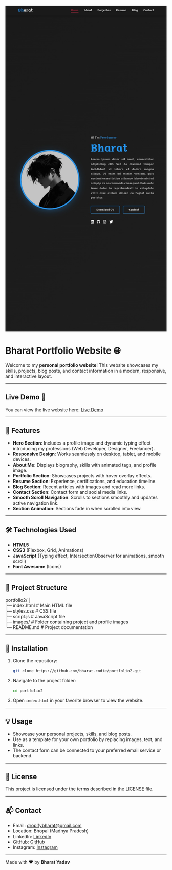 ![Portfolio Screenshot](cp.jpg)


# Bharat Portfolio Website 🌐

Welcome to my **personal portfolio website**! This website showcases my skills, projects, blog posts, and contact information in a modern, responsive, and interactive layout.

---

## Live Demo 🚀

You can view the live website here: [Live Demo](https://bharat-codie.github.io/Portfolio2-/)

---

## 🚀 Features

- **Hero Section**: Includes a profile image and dynamic typing effect introducing my professions (Web Developer, Designer, Freelancer).  
- **Responsive Design**: Works seamlessly on desktop, tablet, and mobile devices.  
- **About Me**: Displays biography, skills with animated tags, and profile image.  
- **Portfolio Section**: Showcases projects with hover overlay effects.  
- **Resume Section**: Experience, certifications, and education timeline.  
- **Blog Section**: Recent articles with images and read more links.  
- **Contact Section**: Contact form and social media links.  
- **Smooth Scroll Navigation**: Scrolls to sections smoothly and updates active navigation link.  
- **Section Animation**: Sections fade in when scrolled into view.  

---

## 🛠 Technologies Used

- **HTML5**  
- **CSS3** (Flexbox, Grid, Animations)  
- **JavaScript** (Typing effect, IntersectionObserver for animations, smooth scroll)  
- **Font Awesome** (Icons)  

---

## 📂 Project Structure

portfolio2/
│  
├─ index.html # Main HTML file  
├─ styles.css # CSS file  
├─ script.js # JavaScript file  
├─ images/ # Folder containing project and profile images  
└─ README.md # Project documentation  

---

## 📌 Installation

1. Clone the repository:
   ```bash
   git clone https://github.com/bharat-codie/portfolio2.git
   ```
2. Navigate to the project folder:
   ```bash
   cd portfolio2
   ```
3. Open `index.html` in your favorite browser to view the website.

---

## 💡 Usage

- Showcase your personal projects, skills, and blog posts.  
- Use as a template for your own portfolio by replacing images, text, and links.  
- The contact form can be connected to your preferred email service or backend.

---

## 📜 License

This project is licensed under the terms described in the [LICENSE](LICENSE) file.

---

## 📬 Contact

- Email: dropifybharat@gmail.com  
- Location: Bhopal (Madhya Pradesh)  
- LinkedIn: [LinkedIn](https://www.linkedin.com/in/bharat-yadav-ba8458385)  
- GitHub: [GitHub](https://github.com/bharat-codie)  
- Instagram: [Instagram](https://www.instagram.com/bharat_codie/?utm_source=ig_web_button_share_sheet)

---

Made with ❤️ by **Bharat Yadav**
